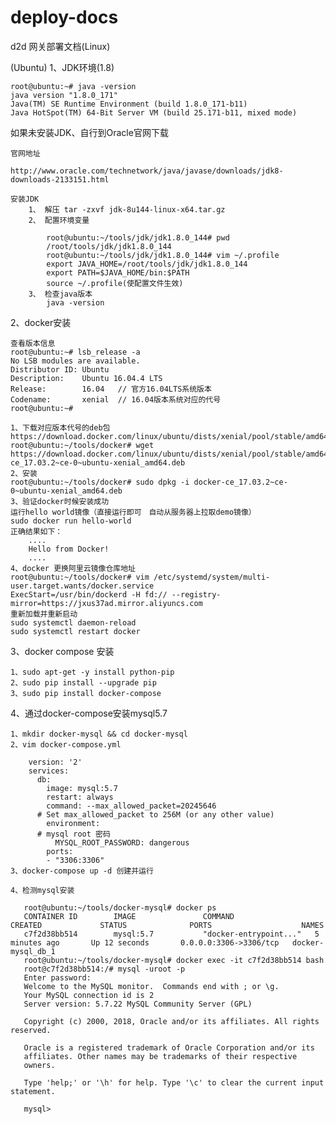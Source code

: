# deploy-docs
d2d 网关部署文档(Linux)

(Ubuntu)
1、JDK环境(1.8)
    
    root@ubuntu:~# java -version
    java version "1.8.0_171"
    Java(TM) SE Runtime Environment (build 1.8.0_171-b11)
    Java HotSpot(TM) 64-Bit Server VM (build 25.171-b11, mixed mode)

   如果未安装JDK、自行到Oracle官网下载 
   
    官网地址
   
    http://www.oracle.com/technetwork/java/javase/downloads/jdk8-downloads-2133151.html
    
    安装JDK
        1、 解压 tar -zxvf jdk-8u144-linux-x64.tar.gz
        2、 配置环境变量
        
            root@ubuntu:~/tools/jdk/jdk1.8.0_144# pwd
            /root/tools/jdk/jdk1.8.0_144
            root@ubuntu:~/tools/jdk/jdk1.8.0_144# vim ~/.profile
            export JAVA_HOME=/root/tools/jdk/jdk1.8.0_144
            export PATH=$JAVA_HOME/bin:$PATH
            source ~/.profile(使配置文件生效)
        3、 检查java版本
            java -version 

2、docker安装

    查看版本信息
    root@ubuntu:~# lsb_release -a
    No LSB modules are available.
    Distributor ID: Ubuntu
    Description:    Ubuntu 16.04.4 LTS
    Release:        16.04   // 官方16.04LTS系统版本
    Codename:       xenial  // 16.04版本系统对应的代号
    root@ubuntu:~# 

    1、下载对应版本代号的deb包
    https://download.docker.com/linux/ubuntu/dists/xenial/pool/stable/amd64/
    root@ubuntu:~/tools/docker# wget https://download.docker.com/linux/ubuntu/dists/xenial/pool/stable/amd64/docker-ce_17.03.2~ce-0~ubuntu-xenial_amd64.deb
    2、安装
    root@ubuntu:~/tools/docker# sudo dpkg -i docker-ce_17.03.2~ce-0~ubuntu-xenial_amd64.deb        
    3、验证docker时候安装成功
    运行hello world镜像（直接运行即可　自动从服务器上拉取demo镜像）
    sudo docker run hello-world
    正确结果如下：
        ....    
        Hello from Docker!
        ....
    4、docker 更换阿里云镜像仓库地址
    root@ubuntu:~/tools/docker# vim /etc/systemd/system/multi-user.target.wants/docker.service 
    ExecStart=/usr/bin/dockerd -H fd:// --registry-mirror=https://jxus37ad.mirror.aliyuncs.com
    重新加载并重新启动
    sudo systemctl daemon-reload
    sudo systemctl restart docker
    
3、docker compose 安装
    
    1、sudo apt-get -y install python-pip
    2、sudo pip install --upgrade pip
    3、sudo pip install docker-compose
        
4、通过docker-compose安装mysql5.7

    1、mkdir docker-mysql && cd docker-mysql
    2、vim docker-compose.yml
        
        version: '2'
        services:
          db:
            image: mysql:5.7
            restart: always
            command: --max_allowed_packet=20245646    
          # Set max_allowed_packet to 256M (or any other value)
            environment:
          # mysql root 密码
              MYSQL_ROOT_PASSWORD: dangerous
            ports:
            - "3306:3306"
    3、docker-compose up -d 创建并运行
    
    4、检测mysql安装
        
       root@ubuntu:~/tools/docker-mysql# docker ps
       CONTAINER ID        IMAGE               COMMAND                  CREATED             STATUS              PORTS                    NAMES
       c7f2d38bb514        mysql:5.7           "docker-entrypoint..."   5 minutes ago       Up 12 seconds       0.0.0.0:3306->3306/tcp   docker-mysql_db_1
       root@ubuntu:~/tools/docker-mysql# docker exec -it c7f2d38bb514 bash
       root@c7f2d38bb514:/# mysql -uroot -p
       Enter password: 
       Welcome to the MySQL monitor.  Commands end with ; or \g.
       Your MySQL connection id is 2
       Server version: 5.7.22 MySQL Community Server (GPL)
       
       Copyright (c) 2000, 2018, Oracle and/or its affiliates. All rights reserved.
       
       Oracle is a registered trademark of Oracle Corporation and/or its
       affiliates. Other names may be trademarks of their respective
       owners.
       
       Type 'help;' or '\h' for help. Type '\c' to clear the current input statement.
       
       mysql> 
